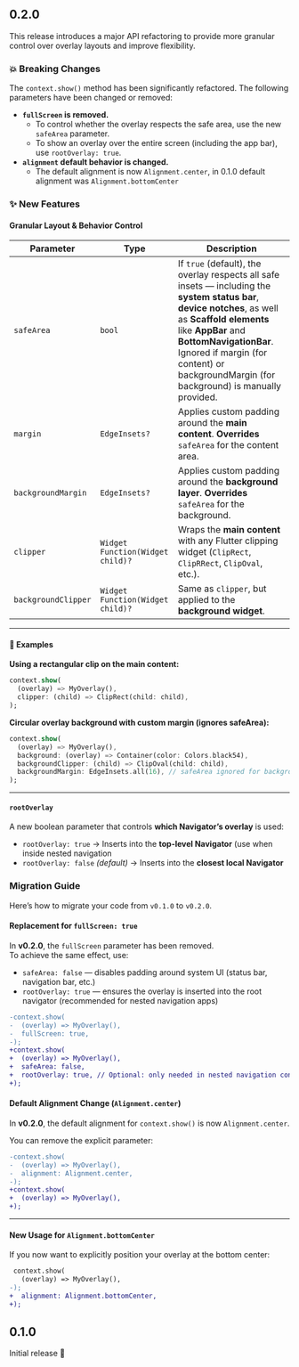 ## 0.2.0

This release introduces a major API refactoring to provide more granular control over overlay layouts and improve flexibility.

### 💥 Breaking Changes

The `context.show()` method has been significantly refactored. The following parameters have been changed or removed:

- **`fullScreen` is removed.**
  - To control whether the overlay respects the safe area, use the new `safeArea` parameter.
  - To show an overlay over the entire screen (including the app bar), use `rootOverlay: true`.
- **`alignment` default behavior is changed.**
  - The default alignment is now `Alignment.center`, in 0.1.0 default alignment was `Alignment.bottomCenter`

### ✨ New Features

#### Granular Layout & Behavior Control

| Parameter | Type | Description |
|-----------|------|-------------|
| `safeArea` | `bool` | If `true` (default), the overlay respects all safe insets — including the **system status bar**, **device notches**, as well as **Scaffold elements** like **AppBar** and **BottomNavigationBar**. Ignored if margin (for content) or backgroundMargin (for background) is manually provided. |
| `margin` | `EdgeInsets?` | Applies custom padding around the **main content**. **Overrides** `safeArea` for the content area. |
| `backgroundMargin` | `EdgeInsets?` | Applies custom padding around the **background layer**. **Overrides** `safeArea` for the background. |
| `clipper` | `Widget Function(Widget child)?` | Wraps the **main content** with any Flutter clipping widget (`ClipRect`, `ClipRRect`, `ClipOval`, etc.). |
| `backgroundClipper` | `Widget Function(Widget child)?` | Same as `clipper`, but applied to the **background widget**. |

---

#### 🧱 Examples

**Using a rectangular clip on the main content:**

```dart
context.show(
  (overlay) => MyOverlay(),
  clipper: (child) => ClipRect(child: child),
);
```

**Circular overlay background with custom margin (ignores safeArea):**

```dart
context.show(
  (overlay) => MyOverlay(),
  background: (overlay) => Container(color: Colors.black54),
  backgroundClipper: (child) => ClipOval(child: child),
  backgroundMargin: EdgeInsets.all(16), // safeArea ignored for background
);
```

---

#### `rootOverlay`

A new boolean parameter that controls **which Navigator’s overlay** is used:

- `rootOverlay: true` → Inserts into the **top-level Navigator** (use when inside nested navigation
- `rootOverlay: false` *(default)* → Inserts into the **closest local Navigator**

### Migration Guide

Here’s how to migrate your code from `v0.1.0` to `v0.2.0`.

#### Replacement for `fullScreen: true`

In **v0.2.0**, the `fullScreen` parameter has been removed.  
To achieve the same effect, use:

- `safeArea: false` — disables padding around system UI (status bar, navigation bar, etc.)
- `rootOverlay: true` — ensures the overlay is inserted into the root navigator (recommended for nested navigation apps)

```diff
-context.show(
-  (overlay) => MyOverlay(),
-  fullScreen: true,
-);
+context.show(
+  (overlay) => MyOverlay(),
+  safeArea: false,
+  rootOverlay: true, // Optional: only needed in nested navigation contexts
+);
```

#### Default Alignment Change (`Alignment.center`)

In **v0.2.0**, the default alignment for `context.show()` is now `Alignment.center`.

You can remove the explicit parameter:

```diff
-context.show(
-  (overlay) => MyOverlay(),
-  alignment: Alignment.center,
-);
+context.show(
+  (overlay) => MyOverlay(),
+);
```

---

#### New Usage for `Alignment.bottomCenter`

If you now want to explicitly position your overlay at the bottom center:

```diff
 context.show(
   (overlay) => MyOverlay(),
-);
+  alignment: Alignment.bottomCenter,
+);
```

## 0.1.0

Initial release 🎉
